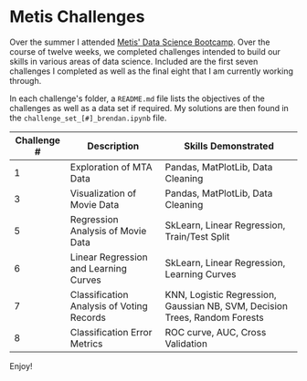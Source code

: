 # Metis Challenges

Over the summer I attended [Metis' Data Science Bootcamp](http://www.thisismetis.com/data-science-bootcamps "Metis' Bootcamp Page"). Over the course of twelve weeks, we completed challenges intended to build our skills in various areas of data science. 
Included are the first seven challenges I completed as well as the final eight that I am currently working through.

In each challenge's folder, a `README.md` file lists the objectives of the challenges as well as a data set if required. 
My solutions are then found in the `challenge_set_[#]_brendan.ipynb` file.


| Challenge # | Description                                | Skills Demonstrated                                                        |
| ----------- | ------------------------------------------ | -------------------------------------------------------------------------- |
| 1           | Exploration of MTA Data                    | Pandas, MatPlotLib, Data Cleaning                                          |
| 3           | Visualization of Movie Data                | Pandas, MatPlotLib, Data Cleaning                                          |
| 5           | Regression Analysis of Movie Data          | SkLearn, Linear Regression, Train/Test Split                               |
| 6           | Linear Regression and Learning Curves      | SkLearn, Linear Regression, Learning Curves                                |
| 7           | Classification Analysis of Voting Records  | KNN, Logistic Regression, Gaussian NB, SVM, Decision Trees, Random Forests |
| 8           | Classification Error Metrics               | ROC curve, AUC, Cross Validation                                           |



Enjoy!
